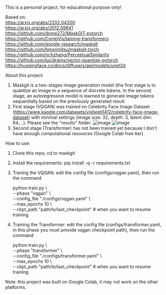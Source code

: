This is a personal project, for educational purpose only!

Based on: \
  https://arxiv.org/abs/2202.04200 \
  https://arxiv.org/abs/2012.09841 \
  https://github.com/dome272/MaskGIT-pytorch \
  https://github.com/CompVis/taming-transformers \
  https://github.com/google-research/maskgit \
  https://github.com/hmorimitsu/maskgit-torch \
  https://github.com/richzhang/PerceptualSimilarity \
  https://github.com/lucidrains/vector-quantize-pytorch \
  https://huggingface.co/docs/diffusers/api/models/unet2d
  
About this project:
  1. Maskgit is a two-stages image generation model (the first stage is to quantize an image to a sequence of discrete tokens. In the second stage, an autoregressive model is learned to generate image tokens sequentially based on the previously generated result.
  2. First stage (VQGAN) was trained on Celebrity Face Image Dataset (https://www.kaggle.com/datasets/vishesh1412/celebrity-face-image-dataset) with minimal settings (image size: 32, depth: 3, latent dim: 64,...). Please see the "results" folder.
     ![image](https://github.com/tomsawyer0224/maskgit/assets/130035084/3b00811f-1fb4-471b-a998-18b3d6ed9e25)
     ![image](https://github.com/tomsawyer0224/maskgit/assets/130035084/619dcad6-67fe-4ba3-b474-b5b32334b113)
  3. Second stage (Transformer) has not been trained yet because I don't have enough computational resources (Google Colab free tier).

How to use:
  1. Clone this repo, cd to maskgit
  2. Install the requirements: pip install -q -r requirements.txt
  3. Traning the VQGAN: edit the config file (configs/vqgan.yaml), then run the command
     
     python train.py \\\
       --phase "vqgan" \\\
       --config_file "./configs/vqgan.yaml" \\\
       --max_epochs 10 \\\
       --ckpt_path "path/to/last_checkpoint" # when you want to resume training
  5. Training the Transformer: edit the config file (configs/transformer.yaml, in this phase you must provide vqgan checkpoint path), then run the command
     
     python train.py \\\
       --phase "transformer" \\\
       --config_file "./configs/transformer.yaml" \\\
       --max_epochs 10 \\\
       --ckpt_path "path/to/last_checkpoint" # when you want to resume training

Note: this project was built on Google Colab, it may not work on the other platforms.

